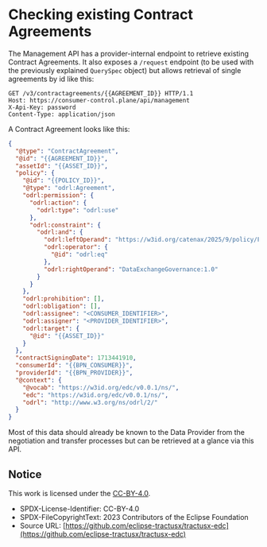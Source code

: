 # Checking existing Contract Agreements

The Management API has a provider-internal endpoint to retrieve existing Contract Agreements. It also exposes a `/request`
endpoint (to be used with the previously explained `QuerySpec` object) but allows retrieval of single agreements by id
like this:

```http request
GET /v3/contractagreements/{{AGREEMENT_ID}} HTTP/1.1
Host: https://consumer-control.plane/api/management
X-Api-Key: password
Content-Type: application/json
```

A Contract Agreement looks like this:

```json
{
  "@type": "ContractAgreement",
  "@id": "{{AGREEMENT_ID}}",
  "assetId": "{{ASSET_ID}}",
  "policy": {
    "@id": "{{POLICY_ID}}",
    "@type": "odrl:Agreement",
    "odrl:permission": {
      "odrl:action": {
        "odrl:type": "odrl:use"
      },
      "odrl:constraint": {
        "odrl:and": {
          "odrl:leftOperand": "https://w3id.org/catenax/2025/9/policy/FrameworkAgreement",
          "odrl:operator": {
            "@id": "odrl:eq"
          },
          "odrl:rightOperand": "DataExchangeGovernance:1.0"
        }
      }
    },
    "odrl:prohibition": [],
    "odrl:obligation": [],
    "odrl:assignee": "<CONSUMER_IDENTIFIER>",
    "odrl:assigner": "<PROVIDER_IDENTIFIER>",
    "odrl:target": {
      "@id": "{{ASSET_ID}}"
    }
  },
  "contractSigningDate": 1713441910,
  "consumerId": "{{BPN_CONSUMER}}",
  "providerId": "{{BPN_PROVIDER}}",
  "@context": {
    "@vocab": "https://w3id.org/edc/v0.0.1/ns/",
    "edc": "https://w3id.org/edc/v0.0.1/ns/",
    "odrl": "http://www.w3.org/ns/odrl/2/"
  }
}
```

Most of this data should already be known to the Data Provider from the negotiation and transfer processes but can be
retrieved at a glance via this API.

## Notice

This work is licensed under the [CC-BY-4.0](https://creativecommons.org/licenses/by/4.0/legalcode).

- SPDX-License-Identifier: CC-BY-4.0
- SPDX-FileCopyrightText: 2023 Contributors of the Eclipse Foundation
- Source URL: [https://github.com/eclipse-tractusx/tractusx-edc](https://github.com/eclipse-tractusx/tractusx-edc)
